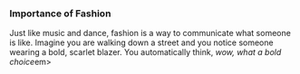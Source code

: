<html>
  <head>
  </head>
  <body>
    <h3>Importance of Fashion</h3>
    <p>Just like music and dance, fashion is a way to communicate what someone is like. Imagine you are walking down a street and you notice someone wearing a bold, scarlet blazer. You automatically think, <em>wow, what a bold choice</em>em></p>
  </body>
